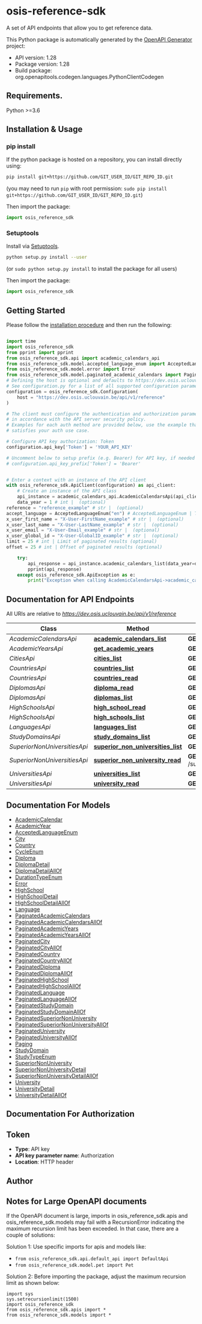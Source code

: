 # osis-reference-sdk
A set of API endpoints that allow you to get reference data.

This Python package is automatically generated by the [OpenAPI Generator](https://openapi-generator.tech) project:

- API version: 1.28
- Package version: 1.28
- Build package: org.openapitools.codegen.languages.PythonClientCodegen

## Requirements.

Python >=3.6

## Installation & Usage
### pip install

If the python package is hosted on a repository, you can install directly using:

```sh
pip install git+https://github.com/GIT_USER_ID/GIT_REPO_ID.git
```
(you may need to run `pip` with root permission: `sudo pip install git+https://github.com/GIT_USER_ID/GIT_REPO_ID.git`)

Then import the package:
```python
import osis_reference_sdk
```

### Setuptools

Install via [Setuptools](http://pypi.python.org/pypi/setuptools).

```sh
python setup.py install --user
```
(or `sudo python setup.py install` to install the package for all users)

Then import the package:
```python
import osis_reference_sdk
```

## Getting Started

Please follow the [installation procedure](#installation--usage) and then run the following:

```python

import time
import osis_reference_sdk
from pprint import pprint
from osis_reference_sdk.api import academic_calendars_api
from osis_reference_sdk.model.accepted_language_enum import AcceptedLanguageEnum
from osis_reference_sdk.model.error import Error
from osis_reference_sdk.model.paginated_academic_calendars import PaginatedAcademicCalendars
# Defining the host is optional and defaults to https://dev.osis.uclouvain.be/api/v1/reference
# See configuration.py for a list of all supported configuration parameters.
configuration = osis_reference_sdk.Configuration(
    host = "https://dev.osis.uclouvain.be/api/v1/reference"
)

# The client must configure the authentication and authorization parameters
# in accordance with the API server security policy.
# Examples for each auth method are provided below, use the example that
# satisfies your auth use case.

# Configure API key authorization: Token
configuration.api_key['Token'] = 'YOUR_API_KEY'

# Uncomment below to setup prefix (e.g. Bearer) for API key, if needed
# configuration.api_key_prefix['Token'] = 'Bearer'


# Enter a context with an instance of the API client
with osis_reference_sdk.ApiClient(configuration) as api_client:
    # Create an instance of the API class
    api_instance = academic_calendars_api.AcademicCalendarsApi(api_client)
    data_year = 1 # int |  (optional)
reference = "reference_example" # str |  (optional)
accept_language = AcceptedLanguageEnum("en") # AcceptedLanguageEnum | The header advertises which languages the client is able to understand, and which locale variant is preferred. (By languages, we mean natural languages, such as English, and not programming languages.)  (optional)
x_user_first_name = "X-User-FirstName_example" # str |  (optional)
x_user_last_name = "X-User-LastName_example" # str |  (optional)
x_user_email = "X-User-Email_example" # str |  (optional)
x_user_global_id = "X-User-GlobalID_example" # str |  (optional)
limit = 25 # int | Limit of paginated results (optional)
offset = 25 # int | Offset of paginated results (optional)

    try:
        api_response = api_instance.academic_calendars_list(data_year=data_year, reference=reference, accept_language=accept_language, x_user_first_name=x_user_first_name, x_user_last_name=x_user_last_name, x_user_email=x_user_email, x_user_global_id=x_user_global_id, limit=limit, offset=offset)
        pprint(api_response)
    except osis_reference_sdk.ApiException as e:
        print("Exception when calling AcademicCalendarsApi->academic_calendars_list: %s\n" % e)
```

## Documentation for API Endpoints

All URIs are relative to *https://dev.osis.uclouvain.be/api/v1/reference*

Class | Method | HTTP request | Description
------------ | ------------- | ------------- | -------------
*AcademicCalendarsApi* | [**academic_calendars_list**](docs/AcademicCalendarsApi.md#academic_calendars_list) | **GET** /academic_calendars/ | 
*AcademicYearsApi* | [**get_academic_years**](docs/AcademicYearsApi.md#get_academic_years) | **GET** /academic_years | 
*CitiesApi* | [**cities_list**](docs/CitiesApi.md#cities_list) | **GET** /cities/ | 
*CountriesApi* | [**countries_list**](docs/CountriesApi.md#countries_list) | **GET** /countries/ | 
*CountriesApi* | [**countries_read**](docs/CountriesApi.md#countries_read) | **GET** /countries/{uuid} | 
*DiplomasApi* | [**diploma_read**](docs/DiplomasApi.md#diploma_read) | **GET** /diplomas/{uuid} | 
*DiplomasApi* | [**diplomas_list**](docs/DiplomasApi.md#diplomas_list) | **GET** /diplomas/ | 
*HighSchoolsApi* | [**high_school_read**](docs/HighSchoolsApi.md#high_school_read) | **GET** /high_schools/{uuid} | 
*HighSchoolsApi* | [**high_schools_list**](docs/HighSchoolsApi.md#high_schools_list) | **GET** /high_schools/ | 
*LanguagesApi* | [**languages_list**](docs/LanguagesApi.md#languages_list) | **GET** /languages | 
*StudyDomainsApi* | [**study_domains_list**](docs/StudyDomainsApi.md#study_domains_list) | **GET** /study-domains | 
*SuperiorNonUniversitiesApi* | [**superior_non_universities_list**](docs/SuperiorNonUniversitiesApi.md#superior_non_universities_list) | **GET** /superior_non_universities/ | 
*SuperiorNonUniversitiesApi* | [**superior_non_university_read**](docs/SuperiorNonUniversitiesApi.md#superior_non_university_read) | **GET** /superior_non_universities/{uuid} | 
*UniversitiesApi* | [**universities_list**](docs/UniversitiesApi.md#universities_list) | **GET** /universities/ | 
*UniversitiesApi* | [**university_read**](docs/UniversitiesApi.md#university_read) | **GET** /universities/{uuid} | 


## Documentation For Models

 - [AcademicCalendar](docs/AcademicCalendar.md)
 - [AcademicYear](docs/AcademicYear.md)
 - [AcceptedLanguageEnum](docs/AcceptedLanguageEnum.md)
 - [City](docs/City.md)
 - [Country](docs/Country.md)
 - [CycleEnum](docs/CycleEnum.md)
 - [Diploma](docs/Diploma.md)
 - [DiplomaDetail](docs/DiplomaDetail.md)
 - [DiplomaDetailAllOf](docs/DiplomaDetailAllOf.md)
 - [DurationTypeEnum](docs/DurationTypeEnum.md)
 - [Error](docs/Error.md)
 - [HighSchool](docs/HighSchool.md)
 - [HighSchoolDetail](docs/HighSchoolDetail.md)
 - [HighSchoolDetailAllOf](docs/HighSchoolDetailAllOf.md)
 - [Language](docs/Language.md)
 - [PaginatedAcademicCalendars](docs/PaginatedAcademicCalendars.md)
 - [PaginatedAcademicCalendarsAllOf](docs/PaginatedAcademicCalendarsAllOf.md)
 - [PaginatedAcademicYears](docs/PaginatedAcademicYears.md)
 - [PaginatedAcademicYearsAllOf](docs/PaginatedAcademicYearsAllOf.md)
 - [PaginatedCity](docs/PaginatedCity.md)
 - [PaginatedCityAllOf](docs/PaginatedCityAllOf.md)
 - [PaginatedCountry](docs/PaginatedCountry.md)
 - [PaginatedCountryAllOf](docs/PaginatedCountryAllOf.md)
 - [PaginatedDiploma](docs/PaginatedDiploma.md)
 - [PaginatedDiplomaAllOf](docs/PaginatedDiplomaAllOf.md)
 - [PaginatedHighSchool](docs/PaginatedHighSchool.md)
 - [PaginatedHighSchoolAllOf](docs/PaginatedHighSchoolAllOf.md)
 - [PaginatedLanguage](docs/PaginatedLanguage.md)
 - [PaginatedLanguageAllOf](docs/PaginatedLanguageAllOf.md)
 - [PaginatedStudyDomain](docs/PaginatedStudyDomain.md)
 - [PaginatedStudyDomainAllOf](docs/PaginatedStudyDomainAllOf.md)
 - [PaginatedSuperiorNonUniversity](docs/PaginatedSuperiorNonUniversity.md)
 - [PaginatedSuperiorNonUniversityAllOf](docs/PaginatedSuperiorNonUniversityAllOf.md)
 - [PaginatedUniversity](docs/PaginatedUniversity.md)
 - [PaginatedUniversityAllOf](docs/PaginatedUniversityAllOf.md)
 - [Paging](docs/Paging.md)
 - [StudyDomain](docs/StudyDomain.md)
 - [StudyTypeEnum](docs/StudyTypeEnum.md)
 - [SuperiorNonUniversity](docs/SuperiorNonUniversity.md)
 - [SuperiorNonUniversityDetail](docs/SuperiorNonUniversityDetail.md)
 - [SuperiorNonUniversityDetailAllOf](docs/SuperiorNonUniversityDetailAllOf.md)
 - [University](docs/University.md)
 - [UniversityDetail](docs/UniversityDetail.md)
 - [UniversityDetailAllOf](docs/UniversityDetailAllOf.md)


## Documentation For Authorization


## Token

- **Type**: API key
- **API key parameter name**: Authorization
- **Location**: HTTP header


## Author




## Notes for Large OpenAPI documents
If the OpenAPI document is large, imports in osis_reference_sdk.apis and osis_reference_sdk.models may fail with a
RecursionError indicating the maximum recursion limit has been exceeded. In that case, there are a couple of solutions:

Solution 1:
Use specific imports for apis and models like:
- `from osis_reference_sdk.api.default_api import DefaultApi`
- `from osis_reference_sdk.model.pet import Pet`

Solution 2:
Before importing the package, adjust the maximum recursion limit as shown below:
```
import sys
sys.setrecursionlimit(1500)
import osis_reference_sdk
from osis_reference_sdk.apis import *
from osis_reference_sdk.models import *
```

